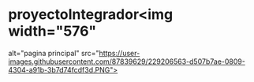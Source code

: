 # proyectoIntegrador<img width="576" 

alt="pagina principal" src="https://user-images.githubusercontent.com/87839629/229206563-d507b7ae-0809-4304-a91b-3b7d74fcdf3d.PNG">
